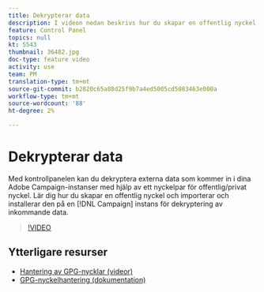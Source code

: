 ```yaml
---
title: Dekrypterar data
description: I videon nedan beskrivs hur du skapar en offentlig nyckel och importerar och installerar den på en Campaign-instans för att dekryptera data.
feature: Control Panel
topics: null
kt: 5543
thumbnail: 36482.jpg
doc-type: feature video
activity: use
team: PM
translation-type: tm+mt
source-git-commit: b2820c65a88d25f9b7a4ed5005cd5083463e000a
workflow-type: tm+mt
source-wordcount: '88'
ht-degree: 2%

---
```



# Dekrypterar data

Med kontrollpanelen kan du dekryptera externa data som kommer in i dina Adobe Campaign-instanser med hjälp av ett nyckelpar för offentlig/privat nyckel.
Lär dig hur du skapar en offentlig nyckel och importerar och installerar den på en [!DNL Campaign] instans för dekryptering av inkommande data.

>[!VIDEO](https://video.tv.adobe.com/v/36482?quality=12)

## Ytterligare resurser

* [Hantering av GPG-nycklar (videor)](./gpg-key-management-overview.md)
* [GPG-nyckelhantering (dokumentation)](https://docs.adobe.com/content/help/en/control-panel/using/instances-settings/gpg-keys-management.html)
